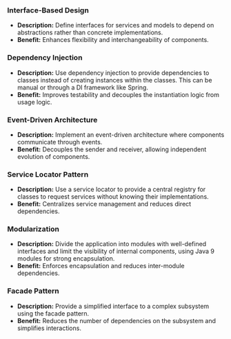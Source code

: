 ### Interface-Based Design
- **Description:** Define interfaces for services and models to depend on abstractions rather than concrete implementations.
- **Benefit:** Enhances flexibility and interchangeability of components.

### Dependency Injection
- **Description:** Use dependency injection to provide dependencies to classes instead of creating instances within the classes. This can be manual or through a DI framework like Spring.
- **Benefit:** Improves testability and decouples the instantiation logic from usage logic.

### Event-Driven Architecture
- **Description:** Implement an event-driven architecture where components communicate through events.
- **Benefit:** Decouples the sender and receiver, allowing independent evolution of components.

### Service Locator Pattern
- **Description:** Use a service locator to provide a central registry for classes to request services without knowing their implementations.
- **Benefit:** Centralizes service management and reduces direct dependencies.

### Modularization
- **Description:** Divide the application into modules with well-defined interfaces and limit the visibility of internal components, using Java 9 modules for strong encapsulation.
- **Benefit:** Enforces encapsulation and reduces inter-module dependencies.

### Facade Pattern
- **Description:** Provide a simplified interface to a complex subsystem using the facade pattern.
- **Benefit:** Reduces the number of dependencies on the subsystem and simplifies interactions.
